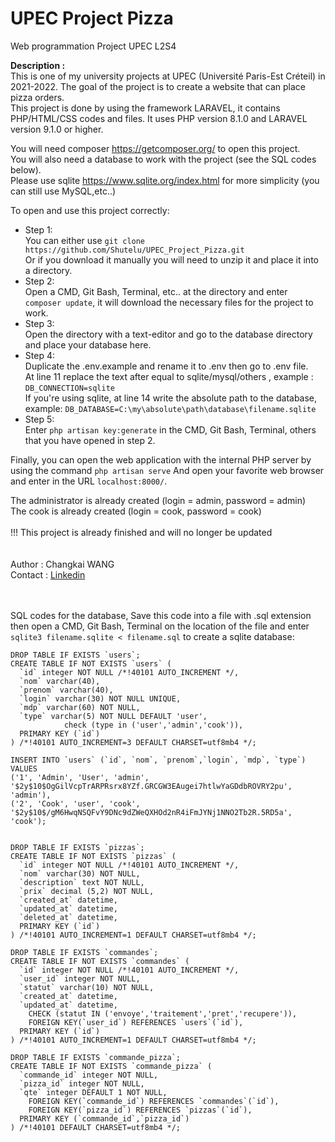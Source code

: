 # UPEC Project Pizza
Web programmation Project UPEC L2S4

**Description :**<br>
This is one of my university projects at UPEC (Université Paris-Est Créteil) in 2021-2022.
The goal of the project is to create a website that can place pizza orders.<br>
This project is done by using the framework LARAVEL, it contains PHP/HTML/CSS codes and files.
It uses PHP version 8.1.0 and LARAVEL version 9.1.0 or higher.

You will need composer https://getcomposer.org/ to open this project.<br>
You will also need a database to work with the project (see the SQL codes below).<br>
Please use sqlite https://www.sqlite.org/index.html for more simplicity (you can still use MySQL,etc..)

To open and use this project correctly:
- Step 1:<br>
You can either use `git clone https://github.com/Shutelu/UPEC_Project_Pizza.git`<br>
Or if you download it manually you will need to unzip it and place it into a directory.
- Step 2:<br>
Open a CMD, Git Bash, Terminal, etc.. at the directory and enter `composer update`, it will download the necessary files for the project to work.
- Step 3:<br>
Open the directory with a text-editor and go to the database directory and place your database here.
- Step 4:<br>
Duplicate the .env.example and rename it to .env then go to .env file.<br>
At line 11 replace the text after equal to sqlite/mysql/others , example : `DB_CONNECTION=sqlite`<br>
If you're using sqlite, at line 14 write the absolute path to the database, example: `DB_DATABASE=C:\my\absolute\path\database\filename.sqlite`
- Step 5:<br>
Enter `php artisan key:generate` in the CMD, Git Bash, Terminal, others that you have opened in step 2.

Finally, you can open the web application with the internal PHP server by using the command `php artisan serve` 
And open your favorite web browser and enter in the URL `localhost:8000/`.

The administrator is already created (login = admin, password = admin)<br>
The cook is already created (login = cook, password = cook)
<br>
<br>
!!! This project is already finished and will no longer be updated
<br>
<br>
<br>
Author : Changkai WANG<br>
Contact : [Linkedin](https://www.linkedin.com/in/changkaiwang/)
<br>
<br>
<br>

SQL codes for the database, 
Save this code into a file with .sql extension then open a CMD, Git Bash, Terminal on the location of the file 
and enter `sqlite3 filename.sqlite < filename.sql` to create a sqlite database:
```
DROP TABLE IF EXISTS `users`;
CREATE TABLE IF NOT EXISTS `users` (
  `id` integer NOT NULL /*!40101 AUTO_INCREMENT */,
  `nom` varchar(40),
  `prenom` varchar(40),
  `login` varchar(30) NOT NULL UNIQUE,
  `mdp` varchar(60) NOT NULL,
  `type` varchar(5) NOT NULL DEFAULT 'user',
            check (type in ('user','admin','cook')), 
  PRIMARY KEY (`id`)
) /*!40101 AUTO_INCREMENT=3 DEFAULT CHARSET=utf8mb4 */;

INSERT INTO `users` (`id`, `nom`, `prenom`,`login`, `mdp`, `type`) VALUES 
('1', 'Admin', 'User', 'admin', '$2y$10$OgGilVcpTrARPRsrx8YZf.GRCGW3EAugei7htlwYaGDdbROVRY2pu', 'admin'), 
('2', 'Cook', 'user', 'cook', '$2y$10$/gM6HwqNSQFvY9DNc9dZWeQXHOd2nR4iFmJYNj1NNO2Tb2R.5RD5a', 'cook');


DROP TABLE IF EXISTS `pizzas`;
CREATE TABLE IF NOT EXISTS `pizzas` (
  `id` integer NOT NULL /*!40101 AUTO_INCREMENT */,
  `nom` varchar(30) NOT NULL,
  `description` text NOT NULL,
  `prix` decimal (5,2) NOT NULL, 
  `created_at` datetime, 
  `updated_at` datetime, 
  `deleted_at` datetime,
  PRIMARY KEY (`id`)
) /*!40101 AUTO_INCREMENT=1 DEFAULT CHARSET=utf8mb4 */;

DROP TABLE IF EXISTS `commandes`;
CREATE TABLE IF NOT EXISTS `commandes` (
  `id` integer NOT NULL /*!40101 AUTO_INCREMENT */,
  `user_id` integer NOT NULL,
  `statut` varchar(10) NOT NULL,
  `created_at` datetime, 
  `updated_at` datetime, 
    CHECK (statut IN ('envoye','traitement','pret','recupere')), 
    FOREIGN KEY(`user_id`) REFERENCES `users`(`id`),
  PRIMARY KEY (`id`)
) /*!40101 AUTO_INCREMENT=1 DEFAULT CHARSET=utf8mb4 */;

DROP TABLE IF EXISTS `commande_pizza`;
CREATE TABLE IF NOT EXISTS `commande_pizza` (
  `commande_id` integer NOT NULL,
  `pizza_id` integer NOT NULL,
  `qte` integer DEFAULT 1 NOT NULL,
    FOREIGN KEY(`commande_id`) REFERENCES `commandes`(`id`),
    FOREIGN KEY(`pizza_id`) REFERENCES `pizzas`(`id`),
  PRIMARY KEY (`commande_id`,`pizza_id`)
) /*!40101 DEFAULT CHARSET=utf8mb4 */;
```
